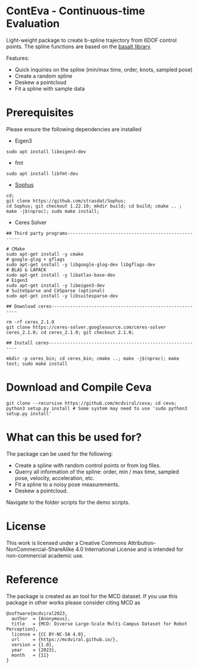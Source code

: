 # ContEva - Continuous-time Evaluation

Light-weight package to create b-spline trajectory from 6DOF control points. The spline functions are based on the [basalt library](https://cvg.cit.tum.de/research/vslam/basalt).

Features:
* Quick inquiries on the spline (min/max time, order, knots, sampled pose)
* Create a random spline
* Deskew a pointcloud
* Fit a spline with sample data

# Prerequisites

Please ensure the following dependencies are installed

* Eigen3
```
sudo apt install libeigen3-dev
```
* fmt
```
sudo apt install libfmt-dev
```
* [Sophus](https://github.com/strasdat/Sophus)
```
cd;
git clone https://github.com/strasdat/Sophus;
cd Sophus; git checkout 1.22.10; mkdir build; cd build; cmake .. ; make -j$(nproc); sudo make install;
```
* Ceres Solver
```
## Third party programs----------------------------------------------------

# CMake
sudo apt-get install -y cmake
# google-glog + gflags
sudo apt-get install -y libgoogle-glog-dev libgflags-dev
# BLAS & LAPACK
sudo apt-get install -y libatlas-base-dev
# Eigen3
sudo apt-get install -y libeigen3-dev
# SuiteSparse and CXSparse (optional)
sudo apt-get install -y libsuitesparse-dev

## Download ceres---------------------------------------------------------

rm -rf ceres_2.1.0
git clone https://ceres-solver.googlesource.com/ceres-solver ceres_2.1.0; cd ceres_2.1.0; git checkout 2.1.0;

## Install ceres----------------------------------------------------------

mkdir -p ceres_bin; cd ceres_bin; cmake ..; make -j$(nproc); make test; sudo make install
```
# Download and Compile Ceva

```
git clone --recursive https://github.com/mcdviral/ceva; cd ceva; python3 setup.py install # Some system may need to use 'sudo python3 setup.py install'

```

# What can this be used for?

The package can be used for the following:

* Create a spline with random control points or from log files.
* Querry all information of the spline: order, min / max time, sampled pose, velocity, acceleration, etc.
* Fit a spline to a noisy pose measurements.
* Deskew a pointcloud.

Navigate to the folder scripts for the demo scripts.

# License
This work is licensed under a Creative Commons Attribution-NonCommercial-ShareAlike 4.0 International License and is intended for non-commercial academic use.

# Reference
The package is created as an tool for the MCD dataset. If you use this package in other works please consider citing MCD as

```
@software{mcdviral2023,
  author  = {Anonymous},
  title   = {MCD: Diverse Large-Scale Multi-Campus Dataset for Robot Perception},
  license = {CC BY-NC-SA 4.0},
  url     = {https://mcdviral.github.io/},
  version = {1.0},
  year    = {2023},
  month   = {11}
}
```
